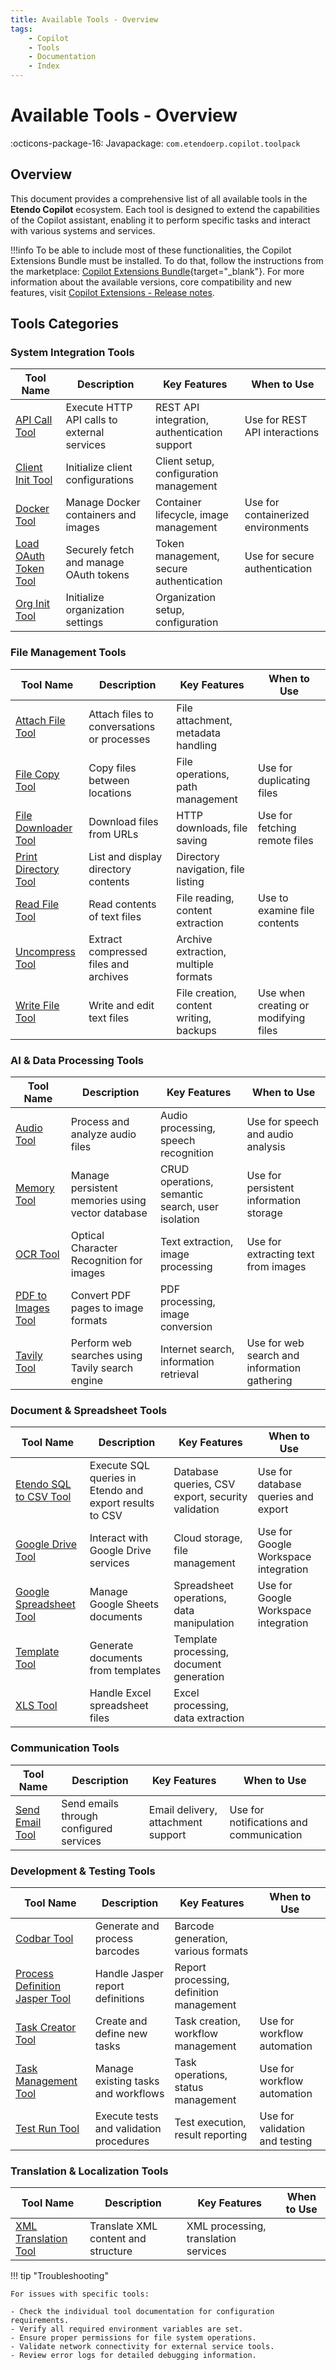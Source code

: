 ```yaml
---
title: Available Tools - Overview
tags:
    - Copilot
    - Tools
    - Documentation
    - Index
---
```


# Available Tools - Overview

:octicons-package-16: Javapackage: `com.etendoerp.copilot.toolpack`

## Overview

This document provides a comprehensive list of all available tools in the **Etendo Copilot** ecosystem. Each tool is designed to extend the capabilities of the Copilot assistant, enabling it to perform specific tasks and interact with various systems and services.

!!!info
    To be able to include most of these functionalities, the Copilot Extensions Bundle must be installed. To do that, follow the instructions from the marketplace: [Copilot Extensions Bundle](https://marketplace.etendo.cloud/?#/product-details?module=82C5DA1B57884611ABA8F025619D4C05){target="\_blank"}. For more information about the available versions, core compatibility and new features, visit [Copilot Extensions - Release notes](../../../whats-new/release-notes/etendo-copilot/bundles/release-notes.md).

## Tools Categories

### System Integration Tools

| Tool Name | Description | Key Features | When to Use |
|-----------|-------------|--------------|-------------|
| [API Call Tool](api-call-tool.md) | Execute HTTP API calls to external services | REST API integration, authentication support | Use for REST API interactions |
| [Client Init Tool](client-init-tool.md) | Initialize client configurations | Client setup, configuration management |  |
| [Docker Tool](docker-tool.md) | Manage Docker containers and images | Container lifecycle, image management | Use for containerized environments |
| [Load OAuth Token Tool](load-oauth-token-tool.md) | Securely fetch and manage OAuth tokens | Token management, secure authentication | Use for secure authentication |
| [Org Init Tool](org-init-tool.md) | Initialize organization settings | Organization setup, configuration |  |

### File Management Tools

| Tool Name | Description | Key Features | When to Use |
|-----------|-------------|--------------|-------------|
| [Attach File Tool](attach-file-tool.md) | Attach files to conversations or processes | File attachment, metadata handling |  |
| [File Copy Tool](file-copy-tool.md) | Copy files between locations | File operations, path management | Use for duplicating files |
| [File Downloader Tool](file-downloader-tool.md) | Download files from URLs | HTTP downloads, file saving | Use for fetching remote files |
| [Print Directory Tool](print-directory-tool.md) | List and display directory contents | Directory navigation, file listing |  |
| [Read File Tool](read-file-tool.md) | Read contents of text files | File reading, content extraction | Use to examine file contents |
| [Uncompress Tool](uncompress-tool.md) | Extract compressed files and archives | Archive extraction, multiple formats |  |
| [Write File Tool](write-file-tool.md) | Write and edit text files | File creation, content writing, backups | Use when creating or modifying files |

### AI & Data Processing Tools

| Tool Name | Description | Key Features | When to Use |
|-----------|-------------|--------------|-------------|
| [Audio Tool](audio-tool.md) | Process and analyze audio files | Audio processing, speech recognition | Use for speech and audio analysis |
| [Memory Tool](memory-tool.md) | Manage persistent memories using vector database | CRUD operations, semantic search, user isolation | Use for persistent information storage |
| [OCR Tool](ocr-tool.md) | Optical Character Recognition for images | Text extraction, image processing | Use for extracting text from images |
| [PDF to Images Tool](pdf-to-images-tool.md) | Convert PDF pages to image formats | PDF processing, image conversion |  |
| [Tavily Tool](tavily-tool.md) | Perform web searches using Tavily search engine | Internet search, information retrieval | Use for web search and information gathering |

### Document & Spreadsheet Tools

| Tool Name | Description | Key Features | When to Use |
|-----------|-------------|--------------|-------------|
| [Etendo SQL to CSV Tool](etendo-sql-to-csv-tool.md) | Execute SQL queries in Etendo and export results to CSV | Database queries, CSV export, security validation | Use for database queries and export |
| [Google Drive Tool](google-drive-tool.md) | Interact with Google Drive services | Cloud storage, file management | Use for Google Workspace integration |
| [Google Spreadsheet Tool](google-spreadsheet-tool.md) | Manage Google Sheets documents | Spreadsheet operations, data manipulation | Use for Google Workspace integration |
| [Template Tool](template-tool.md) | Generate documents from templates | Template processing, document generation |  |
| [XLS Tool](xls-tool.md) | Handle Excel spreadsheet files | Excel processing, data extraction |  |

### Communication Tools

| Tool Name | Description | Key Features | When to Use |
|-----------|-------------|--------------|-------------|
| [Send Email Tool](send-email-tool.md) | Send emails through configured services | Email delivery, attachment support | Use for notifications and communication |

### Development & Testing Tools

| Tool Name | Description | Key Features | When to Use |
|-----------|-------------|--------------|-------------|
| [Codbar Tool](codbar-tool.md) | Generate and process barcodes | Barcode generation, various formats |  |
| [Process Definition Jasper Tool](process-definition-jasper-tool.md) | Handle Jasper report definitions | Report processing, definition management |  |
| [Task Creator Tool](task-creator-tool.md) | Create and define new tasks | Task creation, workflow management | Use for workflow automation |
| [Task Management Tool](task-management-tool.md) | Manage existing tasks and workflows | Task operations, status management | Use for workflow automation |
| [Test Run Tool](test-run-tool.md) | Execute tests and validation procedures | Test execution, result reporting | Use for validation and testing |

### Translation & Localization Tools

| Tool Name | Description | Key Features | When to Use |
|-----------|-------------|--------------|-------------|
| [XML Translation Tool](xml-translation-tool.md) | Translate XML content and structure | XML processing, translation services |  |



!!! tip "Troubleshooting"

    For issues with specific tools:

    - Check the individual tool documentation for configuration requirements.
    - Verify all required environment variables are set.
    - Ensure proper permissions for file system operations.
    - Validate network connectivity for external service tools.
    - Review error logs for detailed debugging information.


